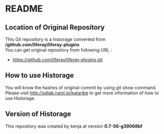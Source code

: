 # README
## Location of Original Repository
This Git repository is a historage converted from **/github.com/liferay/liferay-plugins**  
You can get original repository from following URL :

- https://github.com/liferay/liferay-plugins.git

## How to use Historage
You will know the hashes of original commit by using git show command.  
Please visit <http://sdlab.naist.jp/kataribe> to get more information of how to use Historage.

## Version of Historage
This repository was created by kenja at version **0.7-56-g39068bf**
